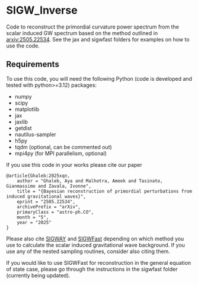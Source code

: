 # SIGW_Inverse
 
Code to reconstruct the primordial curvature power spectrum from the scalar induced GW spectrum based on the method outlined in [arxiv:2505.22534](https://arxiv.org/abs/2505.22534). See the jax and sigwfast folders for examples on how to use the code. 

## Requirements

To use this code, you will need the following Python (code is developed and tested with python>=3.12) packages:

- numpy
- scipy
- matplotlib
- jax
- jaxlib
- getdist
- nautilus-sampler
- h5py
- tqdm (optional, can be commented out)
- mpi4py (for MPI parallelism, optional)


If you use this code in your works please cite our paper
```
@article{Ghaleb:2025xqn,
    author = "Ghaleb, Aya and Malhotra, Ameek and Tasinato, Gianmassimo and Zavala, Ivonne",
    title = "{Bayesian reconstruction of primordial perturbations from induced gravitational waves}",
    eprint = "2505.22534",
    archivePrefix = "arXiv",
    primaryClass = "astro-ph.CO",
    month = "5",
    year = "2025"
}
```


Please also cite [SIGWAY](https://github.com/jonaselgammal/SIGWAY) and [SIGWFast](https://github.com/Lukas-T-W/SIGWfast) depending on which method you use to calculate the scalar induced gravitational wave background. If you use any of the nested sampling routines, consider also citing them.

If you would like to use SIGWFast for reconstruction in the general equation of state case, please go through the instructions in the sigwfast folder (currently being updated).
